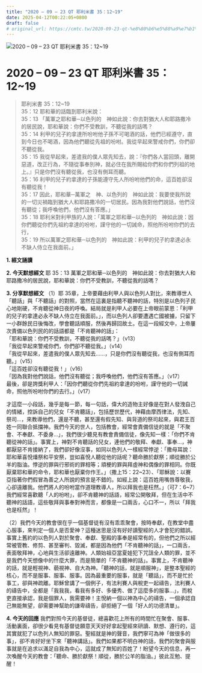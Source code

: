 ```yaml
---
title: "2020 – 09 – 23 QT 耶利米書 35：12~19"
date: 2025-04-12T00:22:05+0800
draft: false
# original_url: https://cmtc.tw/2020-09-23-qt-%e8%80%b6%e5%88%a9%e7%b1%b3%e6%9b%b8-35%ef%bc%9a1219
---
```


![2020 – 09 – 23 QT 耶利米書 35：12\~19](/images/qt.jpg   "2020 – 09 – 23 QT 耶利米書 35：12\~19")

# 2020 – 09 – 23 QT 耶利米書 35：12\~19

> 耶利米書 35：12\~19  
> 35：12 耶和華的話臨到耶利米說：  
> 35：13 「萬軍之耶和華─以色列的　神如此說：你去對猶大人和耶路撒冷的居民說，耶和華說：你們不受教訓，不聽從我的話嗎？  
> 35：14 利甲的兒子約拿達所吩咐他子孫不可喝酒的話，他們已經遵守，直到今日也不喝酒，因為他們聽從先祖的吩咐。我從早起來警戒你們，你們卻不聽從我。  
> 35：15 我從早起來，差遣我的僕人眾先知去，說：『你們各人當回頭，離開惡道，改正行為，不隨從事奉別神，就必住在我所賜給你們和你們列祖的地上。』只是你們沒有聽從我，也沒有側耳而聽。  
> 35：16 利甲的兒子約拿達的子孫能遵守先人所吩咐他們的命，這百姓卻沒有聽從我！  
> 35：17 因此，耶和華─萬軍之　神、以色列的　神如此說：我要使我所說的一切災禍臨到猶大人和耶路撒冷的一切居民。因為我對他們說話，他們沒有聽從；我呼喚他們，他們沒有答應。」  
> 35：18 耶利米對利甲族的人說：「萬軍之耶和華─以色列的　神如此說：因你們聽從你們先祖約拿達的吩咐，謹守他的一切誡命，照他所吩咐你們的去行，  
> 35：19 所以萬軍之耶和華─以色列的　神如此說：利甲的兒子約拿達必永不缺人侍立在我面前。」

**1. 經文誦讀**

**2.  今天默想經文**
耶 35：13 萬軍之耶和華─以色列的　神如此說：你去對猶大人和耶路撒冷的居民說，耶和華說：你們不受教訓，不聽從我的話嗎？

**3. 分享默想經文**
（1）耶 35章，上帝要藉由利甲人與以色列人對比，來教導世人「聽話」與「不聽話」的對照，當然在這裏是指聽不聽神的話，特別是以色列子民心地剛硬，不肯聽從神日夜的呼喚。結局就是利甲人必要在上帝眼前蒙恩：「利甲的兒子約拿達必永不缺人侍立在我面前。」，而以色列人卻要遭遇亡國被擄，只留下一小群餘民日後悔改，學會聽話順服，然後再歸回故土。在這一段經文中，上帝屢次責備以色列民的的話語都是「不肯聽神的話」：  
「耶和華說：你們不受教訓，不聽從我的話嗎？」（v13）  
「我從早起來警戒你們，你們卻不聽從我。」（v14）  
「我從早起來，差遣我的僕人眾先知去……，只是你們沒有聽從我，也沒有側耳而聽。」（v15）  
「這百姓卻沒有聽從我！」（v16）  
「因為我對他們說話，他們沒有聽從；我呼喚他們，他們沒有答應。」（v17）  
最後，卻是誇獎利甲人：「因你們聽從你們先祖約拿達的吩咐，謹守他的一切誡命，照他所吩咐你們的去行。」（v17）

才這麼一小段話，幾乎是每一節，每一句話，偉大的造物主好像是在對人發洩自己的情緒，控訴自己的兒女「不肯聽話」，包括歷世歷代，神藉由摩西律法，先知、祭司…，來教導他們，還是不聽，甚至還有假先知、與背道的祭司起來，與君王百姓一同聯合抵擋神。我們今天的世人，包括教會，經常會責備信徒的就是「不聚會、不奉獻、不委身…」，我們很少聽見有教會責備信徒，像先知一樣：「你們不肯聽從神的話」。事實上，神對不肯聽話的兒女，連他們的敬拜、奉獻、事奉…，神都厭惡不肯接納了，我們卻好像沒事，如同以色列人一樣經常悖逆：「撒母耳說：耶和華喜悅燔祭和平安祭，豈如喜悅人聽從他的話呢？聽命勝於獻祭；順從勝於公羊的脂油。悖逆的罪與行邪術的罪相等；頑梗的罪與拜虛神和偶像的罪相同。你既厭棄耶和華的命令，耶和華也厭棄你作王。」（撒上15：22\~23）、「耶穌說：以賽亞指著你們假冒為善之人所說的預言是不錯的。如經上說：這百姓用嘴唇尊敬我，心卻遠離我。他們將人的吩咐當作道理教導人，所以拜我也是枉然。」（可7：6\~7）我們經常喜歡聽「人的吩咐」，卻不肯聽神的話語，經常公開敬拜，但在生活中不聽神的話語，這些敬拜與事奉對神而言，都像是一口兩舌，心口不一，所以「拜我也是枉然」！

（2）我們今天的教會很在乎一個基督徒有沒有乖乖聚會，按時奉獻，在教堂中盡心服事，來判定一個人是否愛神？這種迷思是沒有好好讀聖經的人才會犯的錯誤。事實上舊約的以色列人對於聚會、奉獻、聖殿的事奉是經常有的，但他們之所以經常被管教、修剪、甚至審判、毀滅，都是因為他們「不肯聽神的話」，一口兩舌，表面敬拜神，心地與生活卻遠離神。人類始祖亞當夏娃犯下咒詛全人類的罪，並不是我們今天想像中的什麼大罪，而是簡單的「不肯聽神的話」。事實上，不肯聽神的話，就是輕視神、藐視神、自大為神。「聽神的話，就是順服神」，是整本聖經的核心，而不是服事、服事、服事。因為最重要的服事，就是「聽話」，而不是忙於事工，卻與神疏離。耶穌曾講了一個例子，有法利賽人與稅吏一起禱告，法利賽人的禱告中，全都是「我我我，看我有多好、多優秀、做了這麼多的服事…」，而稅吏直接承認，我是個罪人，我需要神！主悅納一個以神為中心的禱告，一個承認自己無能無望，卻需要神幫助的謙卑禱告，卻拒絕了一個「好人的功德清單」。

**4. 今天的回應**
我們對照今天的基督徒，總喜歡花上所有的時間忙在聚會、服事、活動裏面，卻很少看見有基督徒願意天天好好拿起聖經來研讀、默想、遵行的，這其實就犯了以色列人無知的罪惡。聖經就是神的聲音，我們寧可為神「做很多的事」，卻不肯好好坐下來「聽神講話」。我們如果都不明白神的話，我們的聚會與服事就是在追求以滿足自我為中心，這就成了無知的百姓了！盼望今天的信息，再一次喚醒今天的教會：「聽命、勝於獻祭！順從，勝於公羊的脂油。」彼此互勉、提醒！
